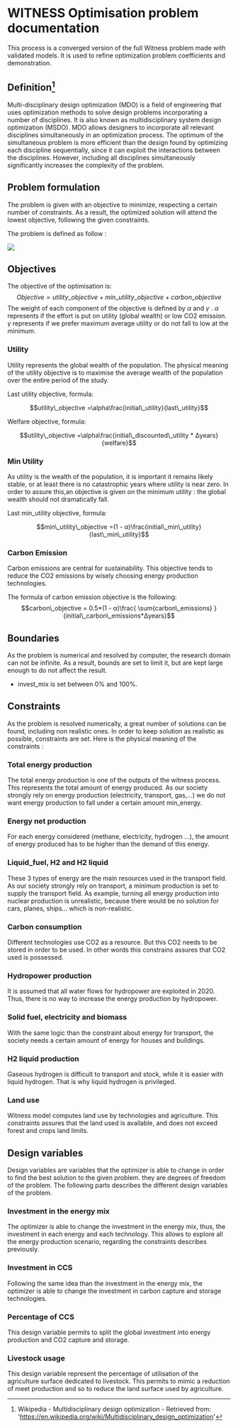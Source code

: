# WITNESS Optimisation problem documentation

This process is a converged version of the full Witness problem made with validated models. It is used to refine optimization problem coefficients and demonstration.

## Definition[^1]

Multi-disciplinary design optimization (MDO) is a field of engineering that uses optimization methods to solve design problems incorporating a number of disciplines. It is also known as multidisciplinary system design optimization (MSDO). MDO allows designers to incorporate all relevant disciplines simultaneously in an optimization process. The optimum of the simultaneous problem is more efficient than the design found by optimizing each discipline sequentially, since it can exploit the interactions between the disciplines. However, including all disciplines simultaneously significantly increases the complexity of the problem.

## Problem formulation

The problem is given with an objective to minimize, respecting a certain number of constraints. As a result, the optimized solution will attend the lowest objective, following the given constraints.

The problem is defined as follow :

![](witness_formulation.PNG)

## Objectives

The objective of the optimisation is:
$$Objective = utility\_objective + min\_utility\_objective + carbon\_objective$$
The weight of each component of the objective is defined by $\alpha$ and $\gamma$ .
$\alpha$ represents if the effort is put on utility (global wealth) or low CO2 emission.
$\gamma$ represents if we prefer maximum average utility or do not fall to low at the minimum.

### Utility

Utility represents the global wealth of the population. The physical meaning of the utility objective is to maximise the average wealth of the population over the entire period of the study.

Last utility objective, formula:

$$utility\_objective =\alpha\frac{initial\_utility}{last\_utility}$$

Welfare objective, formula:

$$utility\_objective =\alpha\frac{initial\_discounted\_utility * Δyears}{welfare}$$

### Min Utility

As utility is the wealth of the population, it is important it remains likely stable, or at least there is no catastrophic years where utility is near zero. In order to assure this,an objective is given on the minimum utility : the global wealth should not dramatically fall.

Last min_utility objective, formula:

$$min\_utility\_objective =(1 - α)\frac{initial\_min\_utility}{last\_min\_utility}$$

### Carbon Emission

Carbon emissions are central for sustainability. This objective tends to reduce the CO2 emissions by wisely choosing energy production technologies.

The formula of carbon emission objective is the following:
$$carbon\_objective = 0.5*(1 - α)\frac{ \sum{carbon\_emissions} }{initial\_carbon\_emissions*Δyears}$$

## Boundaries

As the problem is numerical and resolved by computer, the research domain can not be infinite. As a result, bounds are set to limit it, but are kept large enough to do not affect the result.

- invest_mix is set between 0% and 100%.

## Constraints

As the problem is resolved numerically, a great number of solutions can be found, including non realistic ones. In order to keep solution as realistic as possible, constraints are set.
Here is the physical meaning of the constraints :

### Total energy production

The total energy production is one of the outputs of the witness process. This represents the total amount of energy produced. As our society strongly rely on energy production (electricity, transport, gas,...) we do not want energy production to fall under a certain amount min_energy.

### Energy net production

For each energy considered (methane, electricity, hydrogen ...), the amount of energy produced has to be higher than the demand of this energy.

### Liquid_fuel, H2 and H2 liquid

These 3 types of energy are the main resources used in the transport field. As our society strongly rely on transport, a minimum production is set to supply the transport field. As example, turning all energy production into nuclear production is unrealistic, because there would be no solution for cars, planes, ships... which is non-realistic.

### Carbon consumption

Different technologies use CO2 as a resource. But this CO2 needs to be stored in order to be used. In other words this constrains assures that CO2 used is possessed.

### Hydropower production

It is assumed that all water flows for hydropower are exploited in 2020. Thus, there is no way to increase the energy production by hydropower.

### Solid fuel, electricity and biomass

With the same logic than the constraint about energy for transport, the society needs a certain amount of energy for houses and buildings.

### H2 liquid production

Gaseous hydrogen is difficult to transport and stock, while it is easier with liquid hydrogen. That is why liquid hydrogen is privileged.

### Land use

Witness model computes land use by technologies and agriculture. This constraints assures
that the land used is available, and does not exceed forest and crops land limits.

## Design variables

Design variables are variables that the optimizer is able to change in order to find the best solution to the given problem. they are degrees of freedom of the problem.
The following parts describes the different design variables of the problem.

### Investment in the energy mix

The optimizer is able to change the investment in the energy mix, thus, the investment in each energy and each technology. This allows to explore all the energy production scenario, regarding the constraints describes previously.

### Investment in CCS

Following the same idea than the investment in the energy mix, the optimizer is able to change the investment in carbon capture and storage technologies.

### Percentage of CCS

This design variable permits to split the global investment into energy production and CO2 capture and storage.

### Livestock usage

This design variable represent the percentage of utilisation of the agriculture surface dedicated to livestock. This permits to mimic a reduction of meet production and so to reduce the land surface used by agriculture.

[^1]: Wikipedia - Multidisciplinary design optimization - Retrieved from: '<https://en.wikipedia.org/wiki/Multidisciplinary_design_optimization>'
